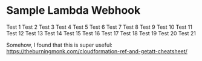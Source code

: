 # Sample Lambda Webhook

Test 1
Test 2
Test 3
Test 4
Test 5
Test 6
Test 7
Test 8
Test 9
Test 10
Test 11
Test 12
Test 13
Test 14
Test 15
Test 16
Test 17
Test 18
Test 19
Test 20
Test 21

Somehow, I found that this is super useful:
https://theburningmonk.com/cloudformation-ref-and-getatt-cheatsheet/
